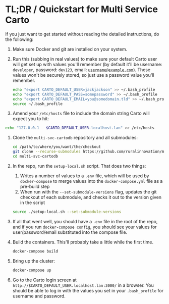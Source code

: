 # TL;DR / Quickstart for Multi Service Carto

If you just want to get started without reading the detailed instructions, do the following:

1. Make sure Docker and git are installed on your system.
1. Run this (subbing in real values) to make sure your default Carto user will get set up with values you'll remember (by default it'll be username: `developer`, password: `dev123`, email: <code>username@example.com</code>). These values won't be securely stored, so just use a password value you'll remember.

    ```bash
    echo "export CARTO_DEFAULT_USER=jackjackson" >> ~/.bash_profile
    echo "export CARTO_DEFAULT_PASS=somepassword" >> ~/.bash_profile
    echo "export CARTO_DEFAULT_EMAIL=you@somedomain.tld" >> ~/.bash_profile
    source ~/.bash_profile
    ```

1. Amend your `/etc/hosts` file to include the domain string Carto will expect you to hit:

```bash
echo "127.0.0.1   $CARTO_DEFAULT_USER.localhost.lan" >> /etc/hosts
```

1. Clone the `multi-svc-cartodb` repository and all submodules:

    ```bash
    cd /path/to/where/you/want/the/checkout
    git clone --recurse-submodules https://github.com/ruralinnovation/multi-svc-cartodb.git
    cd multi-svc-cartodb
    ```

1. In the repo, run the `setup-local.sh` script. That does two things:
    1. Writes a number of values to a `.env` file, which will be used by `docker-compose` to merge values into the `docker-compose.yml` file as a pre-build step
    1. When run with the `--set-submodule-versions` flag, updates the git checkout of each submodule, and checks it out to the version given in the script

    ```bash
    source ./setup-local.sh --set-submodule-versions
    ```

1. If all that went well, you should have a `.env` file in the root of the repo, and if you run `docker-compose config`, you should see your values for user/password/email substituted into the compose file.
1. Build the containers. This'll probably take a little while the first time.

    ```bash
    docker-compose build
    ```

1. Bring up the cluster:

    ```bash
    docker-compose up
    ```

1. Go to the Carto login screen at `http://$CARTO_DEFAULT_USER.localhost.lan:3000/` in a browser. You should be able to log in with the values you set in your `.bash_profile` for username and password.
